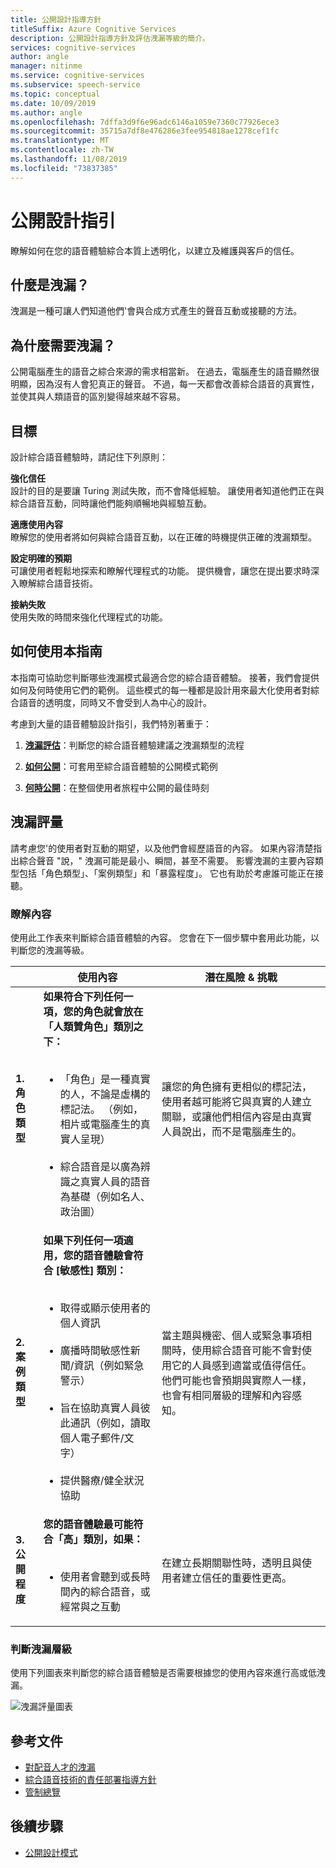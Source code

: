 ```yaml
---
title: 公開設計指導方針
titleSuffix: Azure Cognitive Services
description: 公開設計指導方針及評估洩漏等級的簡介。
services: cognitive-services
author: angle
manager: nitinme
ms.service: cognitive-services
ms.subservice: speech-service
ms.topic: conceptual
ms.date: 10/09/2019
ms.author: angle
ms.openlocfilehash: 7dffa3d9f6e96adc6146a1059e7360c77926ece3
ms.sourcegitcommit: 35715a7df8e476286e3fee954818ae1278cef1fc
ms.translationtype: MT
ms.contentlocale: zh-TW
ms.lasthandoff: 11/08/2019
ms.locfileid: "73837385"
---
```

# <a name="disclosure-design-guidelines"></a>公開設計指引
瞭解如何在您的語音體驗綜合本質上透明化，以建立及維護與客戶的信任。

## <a name="what-is-disclosure"></a>什麼是洩漏？

洩漏是一種可讓人們知道他們&#39;會與合成方式產生的聲音互動或接聽的方法。

## <a name="why-is-disclosure-necessary"></a>為什麼需要洩漏？

公開電腦產生的語音之綜合來源的需求相當新。 在過去，電腦產生的語音顯然很明顯，因為沒有人會犯真正的聲音。 不過，每一天都會改善綜合語音的真實性，並使其與人類語音的區別變得越來越不容易。

## <a name="goals"></a>目標
設計綜合語音體驗時，請記住下列原則：

**強化信任**
<br>設計的目的是要讓 Turing 測試失敗，而不會降低經驗。 讓使用者知道他們正在與綜合語音互動，同時讓他們能夠順暢地與經驗互動。

**適應使用內容**
<br>瞭解您的使用者將如何與綜合語音互動，以在正確的時機提供正確的洩漏類型。

**設定明確的預期**
<br>可讓使用者輕鬆地探索和瞭解代理程式的功能。 提供機會，讓您在提出要求時深入瞭解綜合語音技術。

**接納失敗**
<br>使用失敗的時間來強化代理程式的功能。

## <a name="how-to-use-this-guide"></a>如何使用本指南

本指南可協助您判斷哪些洩漏模式最適合您的綜合語音體驗。 接著，我們會提供如何及何時使用它們的範例。 這些模式的每一種都是設計用來最大化使用者對綜合語音的透明度，同時又不會受到人為中心的設計。

考慮到大量的語音體驗設計指引，我們特別著重于：

1. [**洩漏評估**](#disclosure-assessment)：判斷您的綜合語音體驗建議之洩漏類型的流程

2. [**如何公開**](concepts-disclosure-patterns.md)：可套用至綜合語音體驗的公開模式範例

3. [**何時公開**](concepts-disclosure-patterns.md#when-to-disclose)：在整個使用者旅程中公開的最佳時刻

## <a name="disclosure-assessment"></a>洩漏評量
請考慮您&#39;的使用者對互動的期望，以及他們會經歷語音的內容。 如果內容清楚指出綜合聲音 &quot;說，&quot; 洩漏可能是最小、瞬間，甚至不需要。 影響洩漏的主要內容類型包括「角色類型」、「案例類型」和「暴露程度」。 它也有助於考慮誰可能正在接聽。

### <a name="understand-context"></a>瞭解內容

使用此工作表來判斷綜合語音體驗的內容。 您會在下一個步驟中套用此功能，以判斷您的洩漏等級。

|                                    | 使用內容                                                                                                                                                                                                                                                                                                                                                       | 潛在風險 & 挑戰                                                                                                                                                                                                                                                                                                                                                                       |
|------------------------------------|-----------------------------------------------------------------------------------------------------------------------------------------------------------------------------------------------------------------------------------------------------------------------------------------------------------------------------------------------------------------------|-----------------------------------------------------------------------------------------------------------------------------------------------------------------------------------------------------------------------------------------------------------------------------------------------------------------------------------------------------------------------------------------------------|
| **1. 角色類型**               | **如果符合下列任何一項，您的角色就會放在「人類贊角色」類別之下：**<br><br><ul><li> 「角色」是一種真實的人，不論是虛構的標記法。 （例如，相片或電腦產生的真實人呈現）<br><br><li> 綜合語音是以廣為辨識之真實人員的語音為基礎（例如名人、政治圖） | 讓您的角色擁有更相似的標記法，使用者越可能將它與真實的人建立關聯，或讓他們相信內容是由真實人員說出，而不是電腦產生的。 </ul>                                                                                                                                                                      |
| **2. 案例類型**            | **如果下列任何一項適用，您的語音體驗會符合 [敏感性] 類別：**<br><br><ul><li> 取得或顯示使用者的個人資訊 <br><br> <li> 廣播時間敏感性新聞/資訊（例如緊急警示）<br><br><li> 旨在協助真實人員彼此通訊（例如，讀取個人電子郵件/文字）<br><br> <li> 提供醫療/健全狀況協助 </ul>            | 當主題與機密、個人或緊急事項相關時，使用綜合語音可能不會對使用它的人員感到適當或值得信任。 他們可能也會預期與實際人一樣，也會有相同層級的理解和內容感知。 |
| **3. 公開程度** |**您的語音體驗最可能符合「高」類別，如果：** <br><br><ul><li>使用者會聽到或長時間內的綜合語音，或經常與之互動 </ul>                                                                                                                                                                             | 在建立長期關聯性時，透明且與使用者建立信任的重要性更高。                                                                                                                                                                                                                                                                      |

### <a name="determine-disclosure-level"></a>判斷洩漏層級

使用下列圖表來判斷您的綜合語音體驗是否需要根據您的使用內容來進行高或低洩漏。

  ![洩漏評量圖表](media/responsible-ai/disclosure-guidelines/flowchart.png)

## <a name="reference-docs"></a>參考文件

* [對配音人才的洩漏](https://aka.ms/disclosure-voice-talent)
* [綜合語音技術的責任部署指導方針](concepts-guidelines-responsible-deployment-synthetic.md)
* [管制總覽](concepts-gating-overview.md)

## <a name="next-steps"></a>後續步驟

* [公開設計模式](concepts-disclosure-patterns.md)
